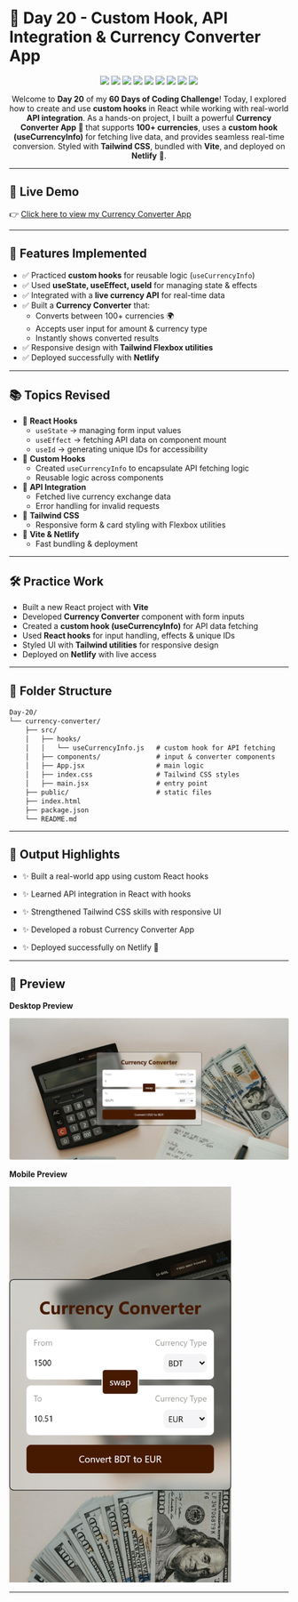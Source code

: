 # 📘 Day 20 - Custom Hook, API Integration & Currency Converter App  

<p align="center">
  <img src="https://img.shields.io/badge/React%20Hooks-useState-61DAFB?style=for-the-badge&logo=react&logoColor=61DAFB" />
  <img src="https://img.shields.io/badge/React%20Hooks-useEffect-blueviolet?style=for-the-badge&logo=react&logoColor=61DAFB" />
  <img src="https://img.shields.io/badge/React%20Hooks-useId-orange?style=for-the-badge&logo=react&logoColor=61DAFB" />
  <img src="https://img.shields.io/badge/Custom%20Hook-useCurrencyInfo-green?style=for-the-badge" />
  <img src="https://img.shields.io/badge/API-Integration-ff69b4?style=for-the-badge" />
  <img src="https://img.shields.io/badge/Currency%20Converter-App-success?style=for-the-badge" />
  <img src="https://img.shields.io/badge/TailwindCSS-06B6D4?style=for-the-badge&logo=tailwindcss&logoColor=white" />
  <img src="https://img.shields.io/badge/Vite-Bundler-646CFF?style=for-the-badge&logo=vite&logoColor=FFD62E" />
  <img src="https://img.shields.io/badge/Deployment-Netlify-brightgreen?style=for-the-badge&logo=netlify" />
</p>  

<p align="center">
Welcome to <b>Day 20</b> of my <b>60 Days of Coding Challenge</b>!  
Today, I explored how to create and use <b>custom hooks</b> in React while working with real-world <b>API integration</b>.  
As a hands-on project, I built a powerful <b>Currency Converter App</b> 💱 that supports <b>100+ currencies</b>, uses a <b>custom hook (useCurrencyInfo)</b> for fetching live data, and provides seamless real-time conversion.  
Styled with <b>Tailwind CSS</b>, bundled with <b>Vite</b>, and deployed on <b>Netlify</b> 🚀.
</p>  

---

## 🔗 Live Demo  

👉 [Click here to view my Currency Converter App](https://prantos-currency-converter.netlify.app/)  

---

## 🎨 Features Implemented  

- ✅ Practiced **custom hooks** for reusable logic (`useCurrencyInfo`)  
- ✅ Used **useState, useEffect, useId** for managing state & effects  
- ✅ Integrated with a **live currency API** for real-time data  
- ✅ Built a **Currency Converter** that:  
  - Converts between 100+ currencies 🌍  
  - Accepts user input for amount & currency type  
  - Instantly shows converted results  
- ✅ Responsive design with **Tailwind Flexbox utilities**  
- ✅ Deployed successfully with **Netlify**  

---

## 📚 Topics Revised  

- 🔹 **React Hooks**  
  - `useState` → managing form input values  
  - `useEffect` → fetching API data on component mount  
  - `useId` → generating unique IDs for accessibility  
- 🔹 **Custom Hooks**  
  - Created `useCurrencyInfo` to encapsulate API fetching logic  
  - Reusable logic across components  
- 🔹 **API Integration**  
  - Fetched live currency exchange data  
  - Error handling for invalid requests  
- 🔹 **Tailwind CSS**  
  - Responsive form & card styling with Flexbox utilities  
- 🔹 **Vite & Netlify**  
  - Fast bundling & deployment  

---

## 🛠️ Practice Work  

- Built a new React project with **Vite**  
- Developed **Currency Converter** component with form inputs  
- Created a **custom hook (useCurrencyInfo)** for API data fetching  
- Used **React hooks** for input handling, effects & unique IDs  
- Styled UI with **Tailwind utilities** for responsive design  
- Deployed on **Netlify** with live access  

---

## 📂 Folder Structure  

```plaintext
Day-20/
└── currency-converter/
    ├── src/
    │   ├── hooks/
    │   │   └── useCurrencyInfo.js   # custom hook for API fetching
    │   ├── components/              # input & converter components
    │   ├── App.jsx                  # main logic
    │   ├── index.css                # Tailwind CSS styles
    │   ├── main.jsx                 # entry point
    ├── public/                      # static files
    ├── index.html
    ├── package.json
    └── README.md
```

---

## 🚀 Output Highlights

- ✨ Built a real-world app using custom React hooks

- ✨ Learned API integration in React with hooks

- ✨ Strengthened Tailwind CSS skills with responsive UI

- ✨ Developed a robust Currency Converter App

- ✨ Deployed successfully on Netlify 🎉

---

## 🎥 Preview

**Desktop Preview**
<p align="left"> 
<img src="./currencyConverter/public/screenshots/desktop.JPG" alt="Currency Converter Desktop Preview" width="700"> 
</p> 

**Mobile Preview**
<p align="left"> 
<img src="./currencyConverter/public/screenshots/mobile.png" alt="Currency Converter Mobile Preview" width="400">
 </p>

 ---